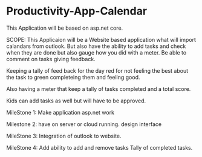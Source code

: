 # Productivity-App-Calendar

This Application will be based on asp.net core.

SCOPE:
This Applicaion will be a Website based application what will import calandars from outlook. 
But also have the ability to add tasks and check when they are done but also gauge how you did with a meter.
Be able to comment on tasks giving feedback.

Keeping a tally of feed back for the day red for not feeling the best about the task to green completeing them and feeling good.

Also having a meter that keep a tally of tasks completed and a total score. 

Kids can add tasks as well but will have to be approved.

MileStone 1:
Make application asp.net work

Milestone 2:
have on server or cloud running.
design interface

MileStone 3:
Integration of outlook to website.

MileStone 4:
Add ability to add and remove tasks
Tally of completed tasks.

